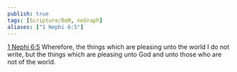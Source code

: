 ```yaml
---
publish: true
tags: [Scripture/BoM, noGraph]
aliases: ["1 Nephi 6:5"]
---
```

[1 Nephi 6:5](https://churchofjesuschrist.org/study/scriptures/bofm/1-ne/6?lang=eng&id=p5#p5) Wherefore, the things which are pleasing unto the world I do not write, but the things which are pleasing unto God and unto those who are not of the world.
